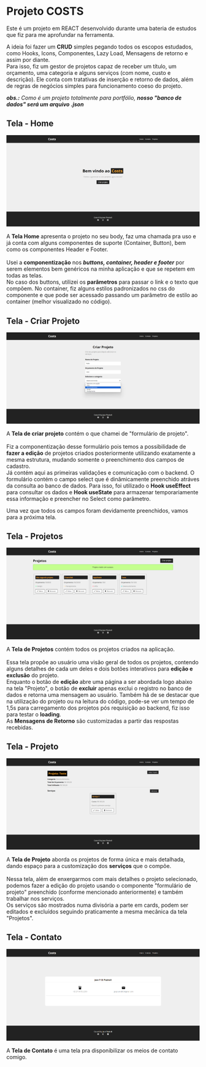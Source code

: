 # Projeto COSTS
Este é um projeto em REACT desenvolvido durante uma bateria de estudos que fiz para me aprofundar na ferramenta. <br>

A ideia foi fazer um <b>CRUD</b> simples pegando todos os escopos estudados, como Hooks, Icons, Componentes, Lazy Load, Mensagens de retorno e assim por diante.<br>
Para isso, fiz um gestor de projetos capaz de receber um título, um orçamento, uma categoria e alguns serviços (com nome, custo e descrição). Ele conta com tratativas de inserção e retorno de dados, além de regras de negócios simples para funcionamento coeso do projeto.

<i><b>obs.:</b> Como é um projeto totalmente para portfólio, <b>nosso "banco de dados" será um arquivo .json</i></b>

## Tela - Home
![Tela home](https://github.com/ojotape05/Costs-Projeto-React/blob/master/costs/homecosts.png)

A <b>Tela Home</b> apresenta o projeto no seu body, faz uma chamada pra uso e já conta com alguns componentes de suporte (Container, Button), bem como os componentes Header e Footer.<br><br>
Usei a <b>componentização</b> nos <b><i>buttons, container, header e footer</i></b> por serem elementos bem genéricos na minha aplicação e que se repetem em todas as telas.<br>
No caso dos buttons, utilizei os <b>parâmetros</b> para passar o link e o texto que compõem. No container, fiz alguns estilos padronizados no css do componente e que pode ser acessado passando um parâmetro de estilo ao container (melhor visualizado no código).

## Tela - Criar Projeto
![Tela Criar Projeto](https://github.com/ojotape05/Costs-Projeto-React/blob/master/costs/criarprojetocosts.png)

A <b>Tela de criar projeto</b> contém o que chamei de "formulário de projeto".<br><br>
Fiz a componentização desse formulário pois temos a possibilidade de <b>fazer a edição</b> de projetos criados posteriormente utilizando exatamente a mesma estrutura, mudando somente o preenchimento dos campos de cadastro.<br>
Já contém aqui as primeiras validações e comunicação com o backend. O formulário contém o campo select que é dinâmicamente preenchido atráves da consulta ao banco de dados. Para isso, foi utilizado o <b>Hook useEffect</b> para consultar os dados e <b>Hook useState</b> para armazenar temporariamente essa informação e preencher no Select como parâmetro.<br>

Uma vez que todos os campos foram devidamente preenchidos, vamos para a próxima tela.

## Tela - Projetos
![Tela Projetos](https://github.com/ojotape05/Costs-Projeto-React/blob/master/costs/projetos.png)

A <b>Tela de Projetos</b> contém todos os projetos criados na aplicação.<br><br>
Essa tela propõe ao usuário uma visão geral de todos os projetos, contendo alguns detalhes de cada um deles e dois botões interativos para <b>edição e exclusão</b> do projeto.<br>
Enquanto o botão de <b>edição</b> abre uma página a ser abordada logo abaixo na tela "Projeto", o botão de <b>excluir</b> apenas exclui o registro no banco de dados e retorna uma mensagem ao usuário. Também há de se destacar que na utilização do projeto ou na leitura do código, pode-se ver um tempo de 1,5s para carregamento dos projetos pós requisição ao backend, fiz isso para testar o <b>loading</b>.<br>
As <b>Mensagens de Retorno</b> são customizadas a partir das respostas recebidas.

## Tela - Projeto
![Tela Projeto](https://github.com/ojotape05/Costs-Projeto-React/blob/master/costs/projeto.png)

A <b>Tela de Projeto</b> aborda os projetos de forma única e mais detalhada, dando espaço para a customização dos <b>serviços</b> que o compõe.<br><br>
Nessa tela, além de enxergarmos com mais detalhes o projeto selecionado, podemos fazer a edição do projeto usando o componente "formulário de projeto" preenchido (conforme mencionado anteriormente) e também trabalhar nos serviços.<br>
Os serviços são mostrados numa divisória a parte em cards, podem ser editados e excluídos seguindo praticamente a mesma mecânica da tela "Projetos".

## Tela - Contato
![Tela Contato](https://github.com/ojotape05/Costs-Projeto-React/blob/master/costs/contato.png)

A <b>Tela de Contato</b> é uma tela pra disponibilizar os meios de contato comigo.
